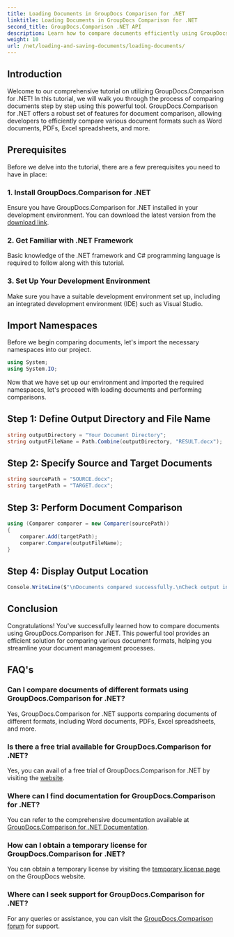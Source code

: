 ```yaml
---
title: Loading Documents in GroupDocs Comparison for .NET
linktitle: Loading Documents in GroupDocs Comparison for .NET
second_title: GroupDocs.Comparison .NET API
description: Learn how to compare documents efficiently using GroupDocs.Comparison for .NET. Streamline your document management processes.
weight: 10
url: /net/loading-and-saving-documents/loading-documents/
---
```

## Introduction
Welcome to our comprehensive tutorial on utilizing GroupDocs.Comparison for .NET! In this tutorial, we will walk you through the process of comparing documents step by step using this powerful tool. GroupDocs.Comparison for .NET offers a robust set of features for document comparison, allowing developers to efficiently compare various document formats such as Word documents, PDFs, Excel spreadsheets, and more.
## Prerequisites
Before we delve into the tutorial, there are a few prerequisites you need to have in place:
### 1. Install GroupDocs.Comparison for .NET
Ensure you have GroupDocs.Comparison for .NET installed in your development environment. You can download the latest version from the [download link](https://releases.groupdocs.com/comparison/net/).
### 2. Get Familiar with .NET Framework
Basic knowledge of the .NET framework and C# programming language is required to follow along with this tutorial.
### 3. Set Up Your Development Environment
Make sure you have a suitable development environment set up, including an integrated development environment (IDE) such as Visual Studio.

## Import Namespaces
Before we begin comparing documents, let's import the necessary namespaces into our project.

```csharp
using System;
using System.IO;
```

Now that we have set up our environment and imported the required namespaces, let's proceed with loading documents and performing comparisons.
## Step 1: Define Output Directory and File Name
```csharp
string outputDirectory = "Your Document Directory";
string outputFileName = Path.Combine(outputDirectory, "RESULT.docx");
```
## Step 2: Specify Source and Target Documents
```csharp
string sourcePath = "SOURCE.docx";
string targetPath = "TARGET.docx";
```
## Step 3: Perform Document Comparison
```csharp
using (Comparer comparer = new Comparer(sourcePath))
{
    comparer.Add(targetPath);
    comparer.Compare(outputFileName);
}
```
## Step 4: Display Output Location
```csharp
Console.WriteLine($"\nDocuments compared successfully.\nCheck output in {outputDirectory}.");
```

## Conclusion
Congratulations! You've successfully learned how to compare documents using GroupDocs.Comparison for .NET. This powerful tool provides an efficient solution for comparing various document formats, helping you streamline your document management processes.
## FAQ's
### Can I compare documents of different formats using GroupDocs.Comparison for .NET?
Yes, GroupDocs.Comparison for .NET supports comparing documents of different formats, including Word documents, PDFs, Excel spreadsheets, and more.
### Is there a free trial available for GroupDocs.Comparison for .NET?
Yes, you can avail of a free trial of GroupDocs.Comparison for .NET by visiting the [website](https://releases.groupdocs.com/).
### Where can I find documentation for GroupDocs.Comparison for .NET?
You can refer to the comprehensive documentation available at [GroupDocs.Comparison for .NET Documentation](https://tutorials.groupdocs.com/comparison/net/).
### How can I obtain a temporary license for GroupDocs.Comparison for .NET?
You can obtain a temporary license by visiting the [temporary license page](https://purchase.groupdocs.com/temporary-license/) on the GroupDocs website.
### Where can I seek support for GroupDocs.Comparison for .NET?
For any queries or assistance, you can visit the [GroupDocs.Comparison forum](https://forum.groupdocs.com/c/comparison/12) for support.
